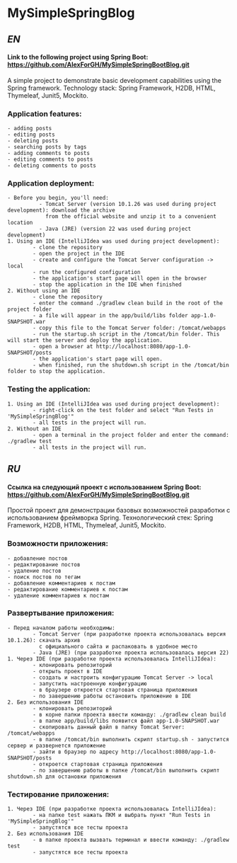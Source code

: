 # MySimpleSpringBlog

## *EN*
#### Link to the following project using Spring Boot: https://github.com/AlexForGH/MySimpleSpringBootBlog.git
A simple project to demonstrate basic development capabilities using the Spring framework.
Technology stack: Spring Framework, H2DB, HTML, Thymeleaf, Junit5, Mockito.

### Application features:
    - adding posts
    - editing posts
    - deleting posts
    - searching posts by tags
    - adding comments to posts
    - editing comments to posts
    - deleting comments to posts

### Application deployment:
    - Before you begin, you'll need:
              - Tomcat Server (version 10.1.26 was used during project development): download the archive
                from the official website and unzip it to a convenient location
              - Java (JRE) (version 22 was used during project development)
    1. Using an IDE (IntelliJIdea was used during project development):
            - clone the repository
            - open the project in the IDE
            - create and configure the Tomcat Server configuration -> local
            - run the configured configuration
            - the application's start page will open in the browser
            - stop the application in the IDE when finished
    2. Without using an IDE
            - clone the repository
            - enter the command ./gradlew clean build in the root of the project folder
            - a file will appear in the app/build/libs folder app-1.0-SNAPSHOT.war
            - copy this file to the Tomcat Server folder: /tomcat/webapps
            - run the startup.sh script in the /tomcat/bin folder. This will start the server and deploy the application.
            - open a browser at http://localhost:8080/app-1.0-SNAPSHOT/posts
            - the application's start page will open.
            - when finished, run the shutdown.sh script in the /tomcat/bin folder to stop the application.

### Testing the application:
    1. Using an IDE (IntelliJIdea was used during project development):
            - right-click on the test folder and select "Run Tests in 'MySimpleSpringBlog'"
            - all tests in the project will run.
    2. Without an IDE
            - open a terminal in the project folder and enter the command: ./gradlew test
            - all tests in the project will run.


## *RU*
#### Ссылка на следующий проект с использованием Spring Boot: https://github.com/AlexForGH/MySimpleSpringBootBlog.git
Простой проект для демонстрации базовых возможностей разработки с использованием фреймворка Spring.
Технологический стек: Spring Framework, H2DB, HTML, Thymeleaf, Junit5, Mockito.

### Возможности приложения:
    - добавление постов
    - редактирование постов
    - удаление постов
    - поиск постов по тегам
    - добавление комментариев к постам
    - редактирование комментариев к постам
    - удаление комментариев к постам

### Развертывание приложения:
    - Перед началом работы необходимы:
            - Tomcat Server (при разработке проекта использовалась версия 10.1.26): скачать архив
              с официального сайта и распаковать в удобное место
            - Java (JRE) (при разработке проекта использовалась версия 22)
    1. Через IDE (при разработке проекта использовалась IntelliJIdea):
            - клонировать репозиторий
            - открыть проект в IDE
            - создать и настроить конфигурацию Tomcat Server -> local
            - запустить настроенную конфигурацию
            - в браузере откроется стартовая страница приложения
            - по завершению работы остановить приложение в IDE
    2. Без использования IDE
            - клонировать репозиторий
            - в корне папки проекта ввести команду: ./gradlew clean build
            - в папке app/build/libs появится файл app-1.0-SNAPSHOT.war
            - скопировать данный файл в папку Tomcat Server: /tomcat/webapps
            - в папке /tomcat/bin выполнить скрипт startup.sh - запустится сервер и развернется приложение
            - зайти в браузер по адресу http://localhost:8080/app-1.0-SNAPSHOT/posts
            - откроется стартовая страница приложения
            - по завершению работы в папке /tomcat/bin выполнить скрипт shutdown.sh для остановки приложения

### Тестирование приложения:
    1. Через IDE (при разработке проекта использовалась IntelliJIdea):
            - на папке test нажать ПКМ и выбрать пункт "Run Tests in 'MySimpleSpringBlog'"
            - запустятся все тесты проекта
    2. Без использования IDE
            - в папке проекта вызвать терминал и ввести команду: ./gradlew test
            - запустятся все тесты проекта

